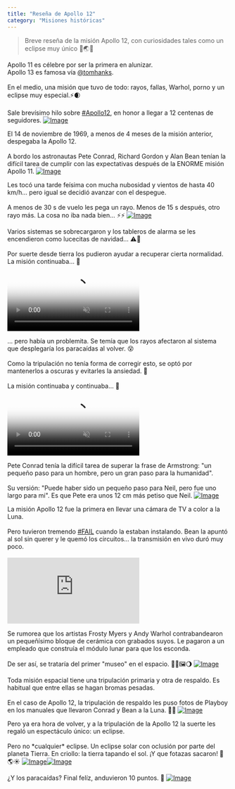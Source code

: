 ```yaml
---
title: "Reseña de Apollo 12"
category: "Misiones históricas"
---
```


> Breve reseña de la misión Apollo 12, con curiosidades tales como un eclipse muy único 🚀🌏🌞

<div class="card-tweets" dir="auto">
    <p>Apollo 11 es célebre por ser la primera en alunizar.<br />
Apollo 13 es famosa vía <a class="entity-mention" href="https://twitter.com/tomhanks">@tomhanks</a>.<br />
<br />
En el medio, una misión que tuvo de todo: rayos, fallas, Warhol, porno y un eclipse muy especial.⚡️🌒<br />
<br />
Sale brevísimo hilo sobre <a class="entity-hashtag" href="/hashtag/Apollo12">#Apollo12</a>, en honor a llegar a 12 centenas de seguidores. <span class="entity-image"><a href="https://pbs.twimg.com/media/EiEPsD8WoAIj5JN.png" target="_blank"><img alt="Image" src="https://pbs.twimg.com/media/EiEPsD8WoAIj5JN.png" data-src="https://pbs.twimg.com/media/EiEPsD8WoAIj5JN.png"></a></span></p>
    <p>El 14 de noviembre de 1969, a menos de 4 meses de la misión anterior, despegaba la Apollo 12. <br />
<br />
A bordo los astronautas Pete Conrad, Richard Gordon y Alan Bean tenían la difícil tarea de cumplir con las expectativas después de la ENORME misión Apollo 11. <span class="entity-image"><a href="https://pbs.twimg.com/media/EiEO5tjWAAAX-oE.jpg" target="_blank"><img alt="Image" src="https://pbs.twimg.com/media/EiEO5tjWAAAX-oE.jpg" data-src="https://pbs.twimg.com/media/EiEO5tjWAAAX-oE.jpg"></a></span></p>
    <p>Les tocó una tarde feísima con mucha nubosidad y vientos de hasta 40 km/h... pero igual se decidió avanzar con el despegue. <br />
<br />
A menos de 30 s de vuelo les pega un rayo. Menos de 15 s después, otro rayo más. La cosa no iba nada bien... ⚡️⚡️ <span class="entity-image"><a href="https://pbs.twimg.com/media/EiEOapTWAAE_F2a.png" target="_blank"><img alt="Image" src="https://pbs.twimg.com/media/EiEOapTWAAE_F2a.png" data-src="https://pbs.twimg.com/media/EiEOapTWAAE_F2a.png"></a></span></p>
    <p>Varios sistemas se sobrecargaron y los tableros de alarma se les encendieron como lucecitas de navidad... ⚠️🎄 <br />
<br />
Por suerte desde tierra los pudieron ayudar a recuperar cierta normalidad. La misión continuaba... 🚀 <br><span class="entity-video-gif"><video autoplay muted loop controls poster="https://pbs.twimg.com/tweet_video_thumb/EiEQBO5XkAEpDOY.jpg"><source src="https://video.twimg.com/tweet_video/EiEQBO5XkAEpDOY.mp4" type="video/mp4"><img alt="Strangerthings Xmas GIF" src="https://pbs.twimg.com/tweet_video_thumb/EiEQBO5XkAEpDOY.jpg"></video></span></p>
    <p>... pero había un problemita. Se temía que los rayos afectaron al sistema que desplegaría los paracaídas al volver. 😵<br />
<br />
Como la tripulación no tenía forma de corregir esto, se optó por mantenerlos a oscuras y evitarles la ansiedad. 😬<br />
<br />
La misión continuaba y continuaba... 🚀 <br><span class="entity-video-gif"><video autoplay muted loop controls poster="https://pbs.twimg.com/tweet_video_thumb/EiEQB2UWAA0ZM39.jpg"><source src="https://video.twimg.com/tweet_video/EiEQB2UWAA0ZM39.mp4" type="video/mp4"><img alt="nervous spongebob squarepan..." src="https://pbs.twimg.com/tweet_video_thumb/EiEQB2UWAA0ZM39.jpg"></video></span></p>
    <p>Pete Conrad tenía la difícil tarea de superar la frase de Armstrong: "un pequeño paso para un hombre, pero un gran paso para la humanidad".<br />
<br />
Su versión: "Puede haber sido un pequeño paso para Neil, pero fue uno largo para mi". Es que Pete era unos 12 cm más petiso que Neil. <span class="entity-image"><a href="https://pbs.twimg.com/media/EiEOCtiWsAYOWWY.jpg" target="_blank"><img alt="Image" src="https://pbs.twimg.com/media/EiEOCtiWsAYOWWY.jpg" data-src="https://pbs.twimg.com/media/EiEOCtiWsAYOWWY.jpg"></a></span></p>
    <p>La misión Apollo 12 fue la primera en llevar una cámara de TV a color a la Luna. <br />
<br />
Pero tuvieron tremendo <a class="entity-hashtag" href="/hashtag/FAIL">#FAIL</a> cuando la estaban instalando. Bean la apuntó al sol sin querer y le quemó los circuitos... la transmisión en vivo duró muy poco.<br />
<br />
<span class="entity-embed"><iframe class="youtube-player keep-ratio-4-3" src="https://www.youtube.com/embed/UtBMAMO11e8" frameborder="0" allowFullScreen></iframe></span></p>
    <p>Se rumorea que los artistas Frosty Myers y Andy Warhol contrabandearon un pequeñísimo bloque de cerámica con grabados suyos. Le pagaron a un empleado que construía el módulo lunar para que los esconda.<br />
<br />
De ser así, se trataría del primer "museo" en el espacio. 👨‍🎨🖼🌖 <span class="entity-image"><a href="https://pbs.twimg.com/media/EiENTatX0AAy7Su.png" target="_blank"><img alt="Image" src="https://pbs.twimg.com/media/EiENTatX0AAy7Su.png" data-src="https://pbs.twimg.com/media/EiENTatX0AAy7Su.png"></a></span></p>
    <p>Toda misión espacial tiene una tripulación primaria y otra de respaldo. Es habitual que entre ellas se hagan bromas pesadas.<br />
<br />
En el caso de Apollo 12, la tripulación de respaldo les puso fotos de Playboy en los manuales que llevaron Conrad y Bean a la Luna. 🤦‍♂️ <span class="entity-image"><a href="https://pbs.twimg.com/media/EiENH8VXcAI7W1f.jpg" target="_blank"><img alt="Image" src="https://pbs.twimg.com/media/EiENH8VXcAI7W1f.jpg" data-src="https://pbs.twimg.com/media/EiENH8VXcAI7W1f.jpg"></a></span></p>
    <p>Pero ya era hora de volver, y a la tripulación de la Apollo 12 la suerte les regaló un espectáculo único: un eclipse.<br />
<br />
Pero no *cualquier* eclipse. Un eclipse solar con oclusión por parte del planeta Tierra. En criollo: la tierra tapando el sol. ¡Y que fotazas sacaron! 📸🌎☀️ <span class="row justify-content-center entity-multiple-2"><span class="col-md-6"><span class="entity-image"><a href="https://pbs.twimg.com/media/EiEMUucWkAU8Vh4.png" target="_blank"><img alt="Image" src="https://pbs.twimg.com/media/EiEMUucWkAU8Vh4.png" data-src="https://pbs.twimg.com/media/EiEMUucWkAU8Vh4.png"></a></span></span><span class="col-md-6"><span class="entity-image"><a href="https://pbs.twimg.com/media/EiEMhu6XsAEne6W.png" target="_blank"><img alt="Image" src="https://pbs.twimg.com/media/EiEMhu6XsAEne6W.png" data-src="https://pbs.twimg.com/media/EiEMhu6XsAEne6W.png"></a></span></span></span></p>
    <p>¿Y los paracaídas? Final felíz, anduvieron 10 puntos. 🙌 <span class="entity-image"><a href="https://pbs.twimg.com/media/EiEMPr9X0AEYN4D.png" target="_blank"><img alt="Image" src="https://pbs.twimg.com/media/EiEMPr9X0AEYN4D.png" data-src="https://pbs.twimg.com/media/EiEMPr9X0AEYN4D.png"></a></span></p>
</div>

